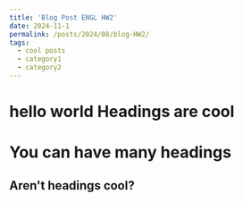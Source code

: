 ```yaml
---
title: 'Blog Post ENGL HW2'
date: 2024-11-1
permalink: /posts/2024/08/blog-HW2/
tags:
  - cool posts
  - category1
  - category2
---
```

hello world
Headings are cool
======

You can have many headings
======

Aren't headings cool?
------

